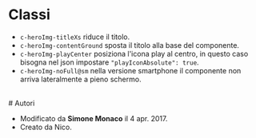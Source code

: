 # Classi

- `c-heroImg-titleXs` riduce il titolo.
- `c-heroImg-contentGround` sposta il titolo alla base del componente.
- `c-heroImg-playCenter` posiziona l'icona play al centro, in questo caso bisogna nel json impostare `"playIconAbsolute": true`.
- `c-heroImg-noFull@sm` nella versione smartphone il componente non arriva lateralmente a pieno schermo.

<br />
# Autori

- Modificato da **Simone Monaco** il 4 apr. 2017.
- Creato da Nico.